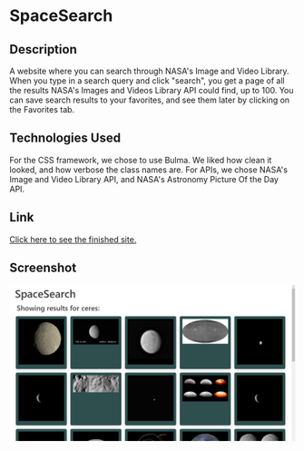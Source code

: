 # SpaceSearch

## Description
A website where you can search through NASA's Image and Video Library. When you type in a search query and click "search", you get a page of all the results NASA's Images and Videos Library API could find, up to 100. You can save search results to your favorites, and see them later by clicking on the Favorites tab.

## Technologies Used
For the CSS framework, we chose to use Bulma. We liked how clean it looked, and how verbose the class names are. For APIs, we chose NASA's Image and Video Library API, and NASA's Astronomy Picture Of the Day API.

## Link
[Click here to see the finished site.](https://jcpickens0215.github.io/SpaceSearch/)

## Screenshot
![SpaceSearch site](./assets/images/Readme-Screenshot.png)
